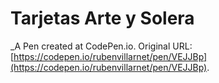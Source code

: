 # Tarjetas Arte y Solera
 _A Pen created at CodePen.io. Original URL: [https://codepen.io/rubenvillarnet/pen/VEJJBp](https://codepen.io/rubenvillarnet/pen/VEJJBp).

 